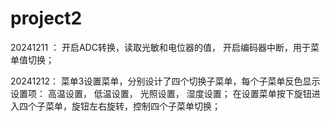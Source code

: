 # project2
20241211 ： 开启ADC转换，读取光敏和电位器的值， 开启编码器中断，用于菜单值切换；

20241212： 菜单3设置菜单，分别设计了四个切换子菜单，每个子菜单反色显示 设置项： 高温设置， 低温设置， 光照设置， 湿度设置； 在设置菜单按下旋钮进入四个子菜单，旋钮左右旋转，控制四个子菜单切换；

